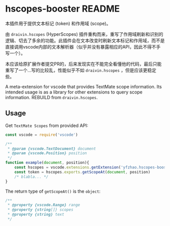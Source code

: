 # hscopes-booster README

本插件用于提供文本标记 (token) 和作用域 (scope)。

由 `draivin.hscopes` (HyperScopes) 插件重构而来，重写了作用域刷新和识别的逻辑、切去了多余的功能。此插件会在文本改变时刷新文本标记和作用域，而不是直接调用vscode内部的文本解析器（似乎并没有暴露相应的API，因此不得不手写一个）。

本应该给原扩展作者提交PR的，后来发现实在不能完全看懂他的代码，最后只能重写了一个...写的比较乱，性能似乎不如 `draivin.hscopes` ，但是应该更稳定些。

A meta-extension for vscode that provides TextMate scope information. Its intended usage is as a library for other extensions to query scope information. REBUILD from `draivin.hscopes`. 

## Usage

Get `TextMate Scopes` from provided API:

```js
const vscode = require('vscode')

/**
 * @param {vscode.TextDocument} document 
 * @param {vscode.Position} position
 */
function example(document, position){
    const hscopes = vscode.extensions.getExtension('yfzhao.hscopes-booster')
    const token = hscopes.exports.getScopeAt(document, position)
    /* blabla... */
}
```

The return type of `getScopeAt()` is the `object`:
```js
/**
 * @property {vscode.Range} range
 * @property {string[]} scopes
 * @property {string} text
 */ 
```
